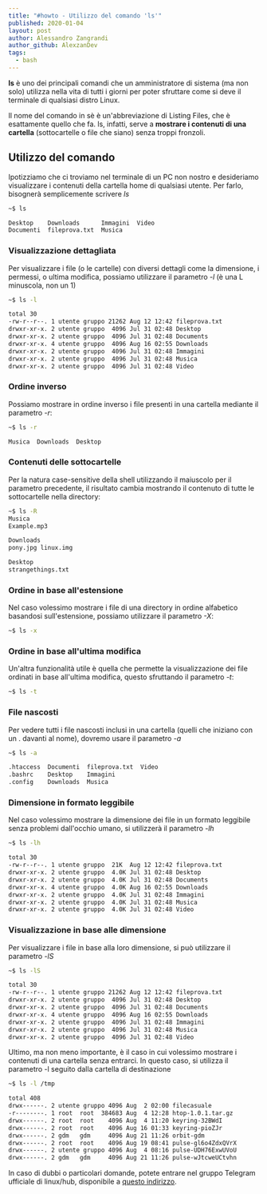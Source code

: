 ```yaml
---
title: "#howto - Utilizzo del comando 'ls'"
published: 2020-01-04
layout: post
author: Alessandro Zangrandi
author_github: AlexzanDev
tags:
  - bash
---
```

**ls** è uno dei principali comandi che un amministratore di sistema (ma non solo) utilizza nella vita di tutti i giorni per poter sfruttare come si deve il terminale di qualsiasi distro Linux. 

Il nome del comando in sè è un'abbreviazione di Listing Files, che è esattamente quello che fa. ls, infatti, serve a **mostrare i contenuti di una cartella** (sottocartelle o file che siano) senza troppi fronzoli.

## Utilizzo del comando
Ipotizziamo che ci troviamo nel terminale di un PC non nostro e desideriamo visualizzare i contenuti della cartella home di qualsiasi utente. Per farlo, bisognerà semplicemente scrivere *ls*

```bash
~$ ls

Desktop    Downloads      Immagini  Video
Documenti  fileprova.txt  Musica
```

### Visualizzazione dettagliata
Per visualizzare i file (o le cartelle) con diversi dettagli come la dimensione, i permessi, o ultima modifica, possiamo utilizzare il parametro *-l* (è una L minuscola, non un 1)
```bash
~$ ls -l

total 30
-rw-r--r--. 1 utente gruppo 21262 Aug 12 12:42 fileprova.txt
drwxr-xr-x. 2 utente gruppo  4096 Jul 31 02:48 Desktop
drwxr-xr-x. 2 utente gruppo  4096 Jul 31 02:48 Documents
drwxr-xr-x. 4 utente gruppo  4096 Aug 16 02:55 Downloads
drwxr-xr-x. 2 utente gruppo  4096 Jul 31 02:48 Immagini
drwxr-xr-x. 2 utente gruppo  4096 Jul 31 02:48 Musica
drwxr-xr-x. 2 utente gruppo  4096 Jul 31 02:48 Video
```

### Ordine inverso
Possiamo mostrare in ordine inverso i file presenti in una cartella mediante il parametro *-r*:
```bash
~$ ls -r

Musica  Downloads  Desktop
```

### Contenuti delle sottocartelle
Per la natura case-sensitive della shell utilizzando il maiuscolo per il parametro precedente, il risultato cambia mostrando il contenuto di tutte le sottocartelle nella directory:
```bash
~$ ls -R
Musica
Example.mp3

Downloads
pony.jpg linux.img

Desktop
strangethings.txt
```

### Ordine in base all'estensione
Nel caso volessimo mostrare i file di una directory in ordine alfabetico basandosi sull'estensione, possiamo utilizzare il parametro *-X*:
```bash
~$ ls -x
```

### Ordine in base all'ultima modifica
Un'altra funzionalità utile è quella che permette la visualizzazione dei file ordinati in base all'ultima modifica, questo sfruttando il parametro *-t*:
```bash
~$ ls -t
```

### File nascosti
Per vedere tutti i file nascosti inclusi in una cartella (quelli che iniziano con un . davanti al nome), dovremo usare il parametro *-a*
```bash
~$ ls -a

.htaccess  Documenti  fileprova.txt  Video
.bashrc    Desktop    Immagini
.config    Downloads  Musica
```

### Dimensione in formato leggibile
Nel caso volessimo mostrare la dimensione dei file in un formato leggibile senza problemi dall'occhio umano, si utilizzerà il parametro *-lh*
```bash
~$ ls -lh

total 30
-rw-r--r--. 1 utente gruppo  21K  Aug 12 12:42 fileprova.txt
drwxr-xr-x. 2 utente gruppo  4.0K Jul 31 02:48 Desktop
drwxr-xr-x. 2 utente gruppo  4.0K Jul 31 02:48 Documents
drwxr-xr-x. 4 utente gruppo  4.0K Aug 16 02:55 Downloads
drwxr-xr-x. 2 utente gruppo  4.0K Jul 31 02:48 Immagini
drwxr-xr-x. 2 utente gruppo  4.0K Jul 31 02:48 Musica
drwxr-xr-x. 2 utente gruppo  4.0K Jul 31 02:48 Video
```

### Visualizzazione in base alle dimensione
Per visualizzare i file in base alla loro dimensione, si può utilizzare il parametro *-lS*
```bash
~$ ls -lS

total 30
-rw-r--r--. 1 utente gruppo 21262 Aug 12 12:42 fileprova.txt
drwxr-xr-x. 2 utente gruppo  4096 Jul 31 02:48 Desktop
drwxr-xr-x. 2 utente gruppo  4096 Jul 31 02:48 Documents
drwxr-xr-x. 4 utente gruppo  4096 Aug 16 02:55 Downloads
drwxr-xr-x. 2 utente gruppo  4096 Jul 31 02:48 Immagini
drwxr-xr-x. 2 utente gruppo  4096 Jul 31 02:48 Musica
drwxr-xr-x. 2 utente gruppo  4096 Jul 31 02:48 Video
```

Ultimo, ma non meno importante, è il caso in cui volessimo mostrare i contenuti di una cartella senza entrarci. In questo caso, si utilizza il parametro -l seguito dalla cartella di destinazione
```bash
~$ ls -l /tmp

total 408
drwx------. 2 utente gruppo 4096 Aug  2 02:00 filecasuale
-r--------. 1 root  root  384683 Aug  4 12:28 htop-1.0.1.tar.gz
drwx------. 2 root  root    4096 Aug  4 11:20 keyring-32BWdI
drwx------. 2 root  root    4096 Aug 16 01:33 keyring-pioZJr
drwx------. 2 gdm   gdm     4096 Aug 21 11:26 orbit-gdm
drwx------. 2 root  root    4096 Aug 19 08:41 pulse-gl6o4ZdxQVrX
drwx------. 2 utente gruppo 4096 Aug  4 08:16 pulse-UDH76ExwUVoU
drwx------. 2 gdm   gdm     4096 Aug 21 11:26 pulse-wJtcweUCtvhn
```

In caso di dubbi o particolari domande, potete entrare nel gruppo Telegram ufficiale di linux/hub, disponibile a <a href="https://t.me/gentedilinux">questo indirizzo</a>.